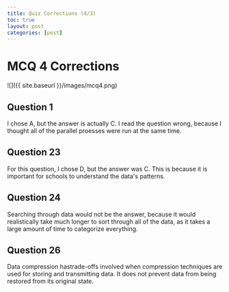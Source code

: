 ```yaml
---
title: Quiz Corrections (4/3)
toc: true
layout: post
categories: [post]
---
```

# MCQ 4 Corrections
![]({{ site.baseurl }}/images/mcq4.png)

## Question 1
I chose A, but the answer is actually C. I read the question wrong, because I thought all of the parallel proesses were run at the same time.

## Question 23
For this question, I chose D, but the answer was C. This is because it is important for schools to understand the data's patterns.

## Question 24
Searching through data would not be the answer, because it would realistically take much longer to sort through all of the data, as it takes a large amount of time to categorize everything.

## Question 26
Data compression hastrade-offs involved when compression techniques are used for storing and transmitting data. It does not prevent data from being restored from its original state.
